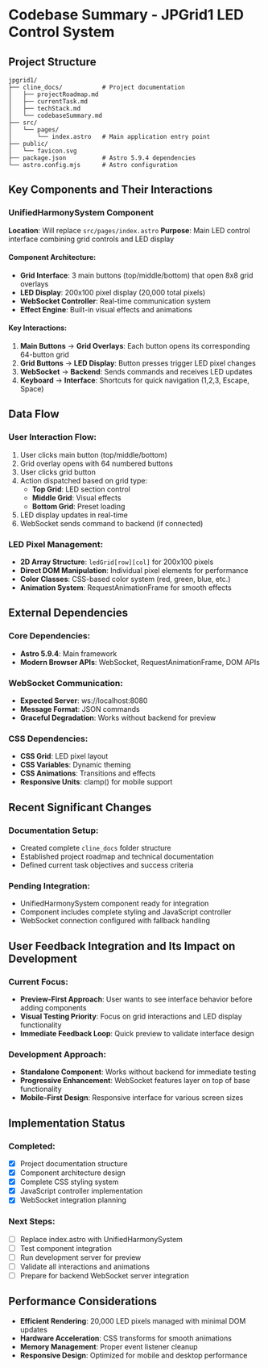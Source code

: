 # Codebase Summary - JPGrid1 LED Control System

## Project Structure
```
jpgrid1/
├── cline_docs/           # Project documentation
│   ├── projectRoadmap.md
│   ├── currentTask.md
│   ├── techStack.md
│   └── codebaseSummary.md
├── src/
│   └── pages/
│       └── index.astro   # Main application entry point
├── public/
│   └── favicon.svg
├── package.json          # Astro 5.9.4 dependencies
└── astro.config.mjs      # Astro configuration
```

## Key Components and Their Interactions

### UnifiedHarmonySystem Component
**Location**: Will replace `src/pages/index.astro`
**Purpose**: Main LED control interface combining grid controls and LED display

#### Component Architecture:
- **Grid Interface**: 3 main buttons (top/middle/bottom) that open 8x8 grid overlays
- **LED Display**: 200x100 pixel display (20,000 total pixels)
- **WebSocket Controller**: Real-time communication system
- **Effect Engine**: Built-in visual effects and animations

#### Key Interactions:
1. **Main Buttons** → **Grid Overlays**: Each button opens its corresponding 64-button grid
2. **Grid Buttons** → **LED Display**: Button presses trigger LED pixel changes
3. **WebSocket** → **Backend**: Sends commands and receives LED updates
4. **Keyboard** → **Interface**: Shortcuts for quick navigation (1,2,3, Escape, Space)

## Data Flow

### User Interaction Flow:
1. User clicks main button (top/middle/bottom)
2. Grid overlay opens with 64 numbered buttons
3. User clicks grid button
4. Action dispatched based on grid type:
   - **Top Grid**: LED section control
   - **Middle Grid**: Visual effects
   - **Bottom Grid**: Preset loading
5. LED display updates in real-time
6. WebSocket sends command to backend (if connected)

### LED Pixel Management:
- **2D Array Structure**: `ledGrid[row][col]` for 200x100 pixels
- **Direct DOM Manipulation**: Individual pixel elements for performance
- **Color Classes**: CSS-based color system (red, green, blue, etc.)
- **Animation System**: RequestAnimationFrame for smooth effects

## External Dependencies

### Core Dependencies:
- **Astro 5.9.4**: Main framework
- **Modern Browser APIs**: WebSocket, RequestAnimationFrame, DOM APIs

### WebSocket Communication:
- **Expected Server**: ws://localhost:8080
- **Message Format**: JSON commands
- **Graceful Degradation**: Works without backend for preview

### CSS Dependencies:
- **CSS Grid**: LED pixel layout
- **CSS Variables**: Dynamic theming
- **CSS Animations**: Transitions and effects
- **Responsive Units**: clamp() for mobile support

## Recent Significant Changes

### Documentation Setup:
- Created complete `cline_docs` folder structure
- Established project roadmap and technical documentation
- Defined current task objectives and success criteria

### Pending Integration:
- UnifiedHarmonySystem component ready for integration
- Component includes complete styling and JavaScript controller
- WebSocket connection configured with fallback handling

## User Feedback Integration and Its Impact on Development

### Current Focus:
- **Preview-First Approach**: User wants to see interface behavior before adding components
- **Visual Testing Priority**: Focus on grid interactions and LED display functionality
- **Immediate Feedback Loop**: Quick preview to validate interface design

### Development Approach:
- **Standalone Component**: Works without backend for immediate testing
- **Progressive Enhancement**: WebSocket features layer on top of base functionality
- **Mobile-First Design**: Responsive interface for various screen sizes

## Implementation Status

### Completed:
- [x] Project documentation structure
- [x] Component architecture design
- [x] Complete CSS styling system
- [x] JavaScript controller implementation
- [x] WebSocket integration planning

### Next Steps:
- [ ] Replace index.astro with UnifiedHarmonySystem
- [ ] Test component integration
- [ ] Run development server for preview
- [ ] Validate all interactions and animations
- [ ] Prepare for backend WebSocket server integration

## Performance Considerations
- **Efficient Rendering**: 20,000 LED pixels managed with minimal DOM updates
- **Hardware Acceleration**: CSS transforms for smooth animations
- **Memory Management**: Proper event listener cleanup
- **Responsive Design**: Optimized for mobile and desktop performance
